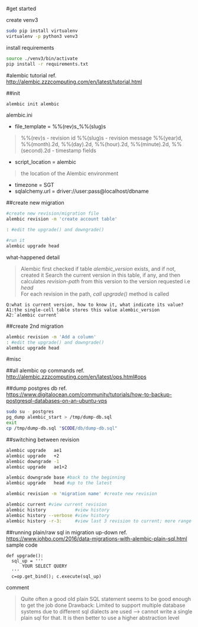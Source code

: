 #get started

create venv3
```bash
sudo pip install virtualenv
virtualenv -p python3 venv3
```

install requirements
```bash
source ./venv3/bin/activate
pip install -r requirements.txt
```

#alembic tutorial 
ref. http://alembic.zzzcomputing.com/en/latest/tutorial.html

  ##init
  ```bash
  alembic init alembic
  ```

  alembic.ini
  - file_template = %%(rev)s_%%(slug)s
  > %%(rev)s  - revision id
    %%(slug)s - revision message
    %%(year)d, %%(month).2d, %%(day).2d, %%(hour).2d, %%(minute).2d, %%(second).2d - timestamp fields
  
  - script_location = alembic
  > the location of the Alembic environment

  - timezone = SGT
  - sqlalchemy.url = driver://user:pass@localhost/dbname

  ##create new migration
  ```bash
  #create new revision/migration file
  alembic revision -m 'create account table'
  
  : #edit the upgrade() and downgrade()
  
  #run it
  alembic upgrade head
  ```
  
  what-happened detail
  > Alembic first checked if table *alembic_version* exists, and if not, created it
    Search the current version in this table, if any, 
    and then calculates *revision-path* from this version to the version requested i.e  *head*  
    For each revision in the path, *call upgrade()* method is called
    
    Q:what is current version, how to know it, what indicate its value?
    A1:the single-cell table stores this value alembic_version
    A2:`alembic current`

  ##create 2nd migration
  ```bash
  alembic revision -m 'Add a column'
  : #edit the upgrade() and downgrade()
  alembic upgrade head 
  ```
  
    
#misc

  ##all alembic op commands
  ref. http://alembic.zzzcomputing.com/en/latest/ops.html#ops
  
  ##dump postgres db
  ref. https://www.digitalocean.com/community/tutorials/how-to-backup-postgresql-databases-on-an-ubuntu-vps
  ```bash
  sudo su - postgres
  pg_dump alembic_start > /tmp/dump-db.sql
  exit
  cp /tmp/dump-db.sql "$CODE/db/dump-db.sql"
  ```
  
  ##switching between revision
  ```bash
  alembic upgrade   ae1
  alembic upgrade   +2
  alembic downgrade -1
  alembic upgrade   ae1+2
  
  alembic downgrade base #back to the beginning
  alembic upgrade   head #up to the latest
  
  alembic revision -m 'migration name' #create new revision
  
  alembic current #view current revision
  alembic history           #view history
  alembic history --verbose #view history
  alembic history -r-3:     #view last 3 revision to current; more range syntax ref. http://alembic.zzzcomputing.com/en/latest/tutorial.html#viewing-history-ranges
  ```

  ##running plain/raw sql in migration up-down
  ref. https://www.johbo.com/2016/data-migrations-with-alembic-plain-sql.html
  sample code
  ```
  def upgrade():
    sql_up = '''
        YOUR SELECT QUERY
    '''
    c=op.get_bind(); c.execute(sql_up)
  ```
  comment
  > Quite often a good old plain SQL statement seems to be good enough to get the job done
  > Drawback: 
    Limited to support multiple database systems due to different sql dialects are used --> cannot write a single plain sql for that. 
    It is then better to use a higher abstraction level
